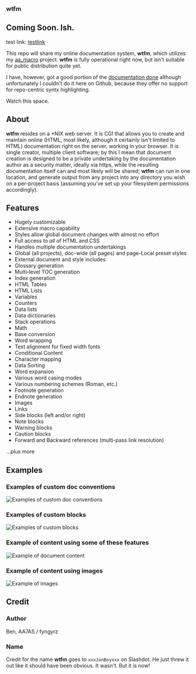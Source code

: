 ### wtfm

## Coming Soon. Ish.

test link: [testlink](../../)

This repo will share my online documentation system, **wtfm**, which utilizes my
[aa_macro](https://github.com/fyngyrz/aa_macro)
project. **wtfm** is fully operational right now, but isn't suitable
for public distribution quite yet.

I have, however, got a good portion of the [documentation done](http://ourtimelines.com/wtfm/tocpage.html)
although unfortunately I couldn't do it here on Github, because they
offer no support for repo-centric syntx highlighting.

Watch this space.

## About

**wtfm** resides on a \*NIX web server. It is CGI that allows you to
create and maintain online \(HTML, most likely, although it certainly
isn't limited to HTML\) documentation right on the server,
working in your browser. It is single creator, multiple client software;
by this I mean that document creation is designed to be a private
undertaking by the documentation author as a security matter, ideally
via https, while the resulting documentation itself can and most likely
will be shared; **wtfm**  can run in one location, and generate output
from any project into any directory you wish on a per-project basis
\(assuming you've set up your filesystem permissions accordingly\).

## Features

* Hugely customizable
* Extensive macro capability
* Styles allow global document changes with almost no effort
* Full access to *all* of HTML and CSS
* Handles multiple documentation undertakings
* Global \(all projects\), doc-wide \(all pages\) and page-Local preset styles
* External document and style includes
* Glossary generation
* Multi-level TOC generation
* Index generation
* HTML Tables
* HTML Lists
* Variables
* Counters
* Data lists
* Data dictionaries
* Stack operations
* Math
* Base conversion
* Word wrapping
* Text alignment for fixed width fonts
* Conditional Content
* Character mapping
* Data Sorting
* Word expansion
* Various word casing modes
* Various numbering schemes \(Roman, etc.\)
* Footnote generation
* Endnote generation
* Images
* Links
* Side blocks \(left and/or right\)
* Note blocks
* Warning blocks
* Caution blocks
* Forward and Backward references \(multi-pass link resolution\)

...plus more

## Examples

### Examples of custom doc conventions
![Examples of custom doc conventions](http://fyngyrz.com/images/wtfmx1.png)

### Examples of custom blocks
![Examples of custom blocks](http://fyngyrz.com/images/wtfmx2a.png)

### Example of content using some of these features
![Example of document content](http://fyngyrz.com/images/wtfmx3.png)

### Example of content using images
![Example of images](http://fyngyrz.com/images/wtfmx4.png)

## Credit

### Author
Ben, AA7AS / fyngyrz

### Name
Credit for the name **wtfm** goes to `xxxJonBoyxxx` on Slashdot.
He just threw it out like it should have been obvious. It wasn't.
But it is now!

